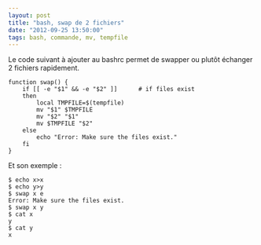 ```yaml
---
layout: post
title: "bash, swap de 2 fichiers"
date: "2012-09-25 13:50:00"
tags: bash, commande, mv, tempfile
---
```

Le code suivant à ajouter au bashrc permet de swapper ou plutôt échanger 2 fichiers rapidement.


```
function swap() { 
    if [[ -e "$1" && -e "$2" ]]      # if files exist
    then
	    local TMPFILE=$(tempfile)
	    mv "$1" $TMPFILE
	    mv "$2" "$1"
	    mv $TMPFILE "$2"
    else
	    echo "Error: Make sure the files exist."
    fi
}
```

Et son exemple :


```
$ echo x>x
$ echo y>y
$ swap x e
Error: Make sure the files exist.
$ swap x y
$ cat x
y
$ cat y
x
```


